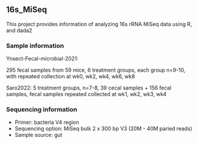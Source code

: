 ## 16s_MiSeq

This project provides information of analyzing 16s rRNA MiSeq data using R, and dada2

### Sample information

Ynsect-Fecal-microbial-2021:

295 fecal samples from 59 mice, 6 treatment groups, each group n=9-10, with repeated collection at wk0, wk2, wk4, wk6, wk8

Saro2022:
5 treatment groups, n=7-8, 39 cecal samples + 156 fecal samples, fecal samples repeated collected at wk1, wk2, wk3, wk4

### Sequencing information

- Primer: bacteria V4 region
- Sequencing option: MiSeq bulk 2 x 300 bp V3 (20M - 40M paried reads)
- Sample source: gut

